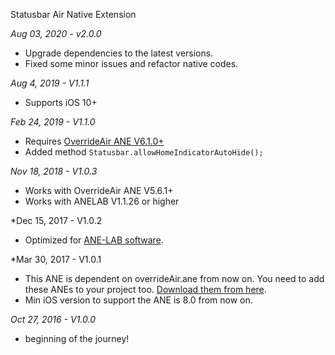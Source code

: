 Statusbar Air Native Extension

*Aug 03, 2020 - v2.0.0*
- Upgrade dependencies to the latest versions.
- Fixed some minor issues and refactor native codes.

*Aug 4, 2019 - V1.1.1*
* Supports iOS 10+

*Feb 24, 2019 - V1.1.0*
* Requires [OverrideAir ANE V6.1.0+](https://github.com/myflashlab/common-dependencies-ANE/tree/master/overridAir)
* Added method ```Statusbar.allowHomeIndicatorAutoHide();```

*Nov 18, 2018 - V1.0.3*
* Works with OverrideAir ANE V5.6.1+
* Works with ANELAB V1.1.26 or higher

*Dec 15, 2017 - V1.0.2
* Optimized for [ANE-LAB software](https://github.com/myflashlab/ANE-LAB).

*Mar 30, 2017 - V1.0.1
* This ANE is dependent on overrideAir.ane from now on. You need to add these ANEs to your project too. [Download them from here](https://github.com/myflashlab/common-dependencies-ANE).
* Min iOS version to support the ANE is 8.0 from now on.

*Oct 27, 2016 - V1.0.0*
* beginning of the journey!
